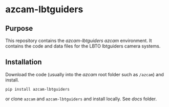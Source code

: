 # azcam-lbtguiders

## Purpose

This repository contains the *azcam-lbtguiders* *azcam* environment.  It contains the code and data files for the LBTO lbtguiders camera systems.

## Installation

Download the code (usually into the *azcam* root folder such as `/azcam`) and install.

```shell
pip install azcam-lbtguiders
```

or clone `azcam` and `azcam-lbtguiders` and install locally. See *docs* folder.
